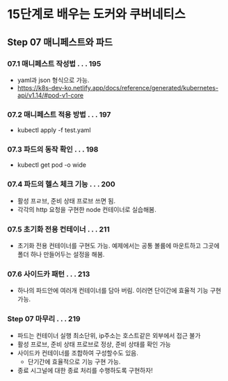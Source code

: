 # 15단계로 배우는 도커와 쿠버네티스

## Step 07 매니페스트와 파드

### 07.1 매니페스트 작성법 . . . 195

- yaml과 json 형식으로 가능.
- https://k8s-dev-ko.netlify.app/docs/reference/generated/kubernetes-api/v1.14/#pod-v1-core

### 07.2 매니페스트 적용 방법 . . . 197

- kubectl apply -f test.yaml

### 07.3 파드의 동작 확인 . . . 198

- kubectl get pod -o wide

### 07.4 파드의 헬스 체크 기능 . . . 200

- 활성 프ㄹ브, 준비 상태 프로브 쓰면 됨.
- 각각의 http 요청을 구현한 node 컨테이너로 실습해봄.

### 07.5 초기화 전용 컨테이너 . . . 211

- 초기화 전용 컨테이너를 구현도 가능. 예제에서는 공통 볼륨에 마운트하고 그곳에 폴더 하나 만들어두는 설정을 해봄.

### 07.6 사이드카 패턴 . . . 213

- 하나의 파드안에 여러개 컨테이너를 담아 버림. 이러면 단이간에 효율적 기능 구현 가능.

### Step 07 마무리 . . . 219

- 파드는 컨테이너 실행 최소단위, ip주소는 호스트같은 외부에서 접근 불가
- 활성 프로브, 준비 상태 프로브로 정상, 준비 상태를 확인 가능
- 사이드카 컨테이너를 조합하여 구성할수도 있음.
  - 단기간에 효율적으로 기능 구현 가능.
- 종료 시그널에 대한 종료 처리를 수행하도록 구현하자!
